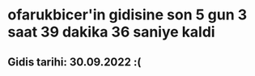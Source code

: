 # ofarukbicer'in gidisine son 5 gun 3 saat 39 dakika 36 saniye kaldi

## Gidis tarihi: 30.09.2022 :(